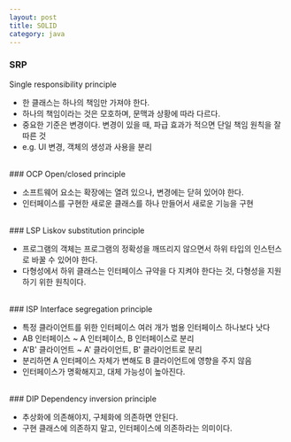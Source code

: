 ```yaml
---
layout: post
title: SOLID
category: java
---
```



### SRP
Single responsibility principle

- 한 클래스는 하나의 책임만 가져야 한다.
- 하나의 책임이라는 것은 모호하며, 문맥과 상황에 따라 다르다.
- 중요한 기준은 변경이다. 변경이 있을 때, 파급 효과가 적으면 단일 책임 원칙을 잘 따른 것
- e.g. UI 변경, 객체의 생성과 사용을 분리

<br>
### OCP
Open/closed principle

- 소프트웨어 요소는 확장에는 열려 있으나, 변경에는 닫혀 있어야 한다.
- 인터페이스를 구현한 새로운 클래스를 하나 만들어서 새로운 기능을 구현

<br>
### LSP
Liskov substitution principle

- 프로그램의 객체는 프로그램의 정확성을 깨뜨리지 않으면서 하위 타입의 인스턴스로 바꿀 수 있어야 한다.
- 다형성에서 하위 클래스는 인터페이스 규약을 다 지켜야 한다는 것, 다형성을 지원하기 위한 원칙이다. 

<br>
### ISP
Interface segregation principle

- 특정 클라이언트를 위한 인터페이스 여러 개가 범용 인터페이스 하나보다 낫다
- AB 인터페이스 ~ A 인터페이스, B 인터페이스로 분리
- A'B' 클라이언트 ~ A' 클라이언트, B' 클라이언트로 분리
- 분리하면 A 인터페이스 자체가 변해도 B 클라이언트에 영향을 주지 않음
- 인터페이스가 명확해지고, 대체 가능성이 높아진다.

<br>
### DIP
Dependency inversion principle

- 추상화에 의존해야지, 구체화에 의존하면 안된다.
- 구현 클래스에 의존하지 말고, 인터페이스에 의존하라는 의미이다.